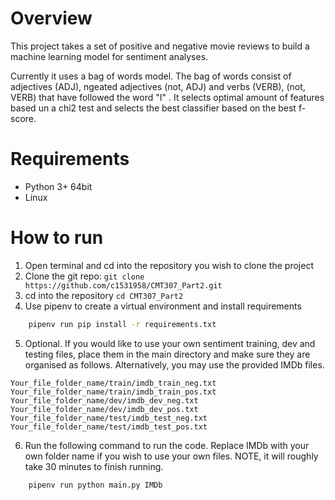 # Overview
This project takes a set of positive and negative movie reviews to build a machine learning model for sentiment analyses.

Currently it uses a bag of words model. The bag of words consist of adjectives (ADJ), ngeated adjectives (not, ADJ) and verbs (VERB),  (not, VERB)  that have followed the word "I" . It selects optimal amount of features based un a chi2 test and selects the best classifier based on the best f-score. 
# Requirements
* Python 3+ 64bit
* Linux

# How to run

1. Open terminal and cd into the repository you wish to clone the project
2. Clone the git repo: `git clone https://github.com/c1531958/CMT307_Part2.git`
3. cd into the repository `cd CMT307_Part2`
4. Use pipenv to create a virtual environment and install requirements
```sh
    pipenv run pip install -r requirements.txt
```
5. Optional. If you would like to use your own sentiment training, dev and testing files, place them in the main directory and make sure they are organised as follows. Alternatively, you may use the provided IMDb files.
```
Your_file_folder_name/train/imdb_train_neg.txt
Your_file_folder_name/train/imdb_train_pos.txt
Your_file_folder_name/dev/imdb_dev_neg.txt
Your_file_folder_name/dev/imdb_dev_pos.txt
Your_file_folder_name/test/imdb_test_neg.txt
Your_file_folder_name/test/imdb_test_pos.txt
```
6. Run the following command to run the code. Replace IMDb with your own folder name if you wish to use your own files. NOTE, it will roughly take 30 minutes to finish running.
```
    pipenv run python main.py IMDb
```


